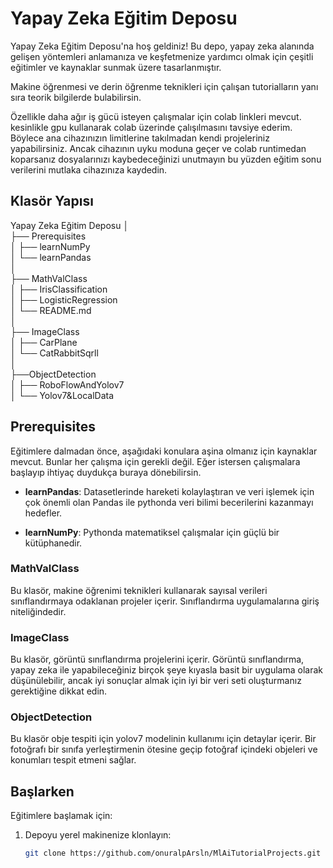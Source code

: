# Yapay Zeka Eğitim Deposu

Yapay Zeka Eğitim Deposu'na hoş geldiniz! Bu depo, yapay zeka alanında gelişen yöntemleri anlamanıza ve keşfetmenize yardımcı olmak için çeşitli eğitimler ve kaynaklar sunmak üzere tasarlanmıştır.

Makine öğrenmesi ve derin öğrenme teknikleri için çalışan tutorialların yanı sıra teorik bilgilerde bulabilirsin.

Özellikle daha ağır iş gücü isteyen çalışmalar için colab linkleri mevcut. kesinlikle gpu kullanarak colab üzerinde çalışılmasını tavsiye ederim. Böylece ana cihazınızın limitlerine takılmadan kendi projeleriniz yapabilirsiniz. Ancak cihazının uyku moduna geçer ve colab runtimedan koparsanız dosyalarınızı kaybedeceğinizi unutmayın bu yüzden eğitim sonu verilerini mutlaka cihazınıza kaydedin.

## Klasör Yapısı

Yapay Zeka Eğitim Deposu 
│                    
├── Prerequisites                         
│ ├── learnNumPy             
│ └── learnPandas             
│            
├── MathValClass  
│ ├── IrisClassification  
│ ├── LogisticRegression  
│ └── README.md  
│  
├── ImageClass  
│ ├── CarPlane  
│ └── CatRabbitSqrll  
│              
├──ObjectDetection         
│ ├── RoboFlowAndYolov7         
│ └── Yolov7&LocalData         

## Prerequisites

Eğitimlere dalmadan önce, aşağıdaki konulara aşina olmanız için kaynaklar mevcut. Bunlar her çalışma için gerekli değil. Eğer istersen çalışmalara başlayıp ihtiyaç duydukça buraya dönebilirsin.

- **learnPandas**: Datasetlerinde hareketi kolaylaştıran ve veri işlemek için çok önemli olan Pandas ile pythonda veri bilimi becerilerini kazanmayı hedefler.

- **learnNumPy**: Pythonda matematiksel çalışmalar için güçlü bir kütüphanedir.

### MathValClass

Bu klasör, makine öğrenimi teknikleri kullanarak sayısal verileri sınıflandırmaya odaklanan projeler içerir. Sınıflandırma uygulamalarına giriş niteliğindedir.

### ImageClass

Bu klasör, görüntü sınıflandırma projelerini içerir. Görüntü sınıflandırma, yapay zeka ile yapabileceğiniz birçok şeye kıyasla basit bir uygulama olarak düşünülebilir, ancak iyi sonuçlar almak için iyi bir veri seti oluşturmanız gerektiğine dikkat edin.

### ObjectDetection

Bu klasör obje tespiti için yolov7 modelinin kullanımı için detaylar içerir. Bir fotoğrafı bir sınıfa yerleştirmenin ötesine geçip fotoğraf içindeki objeleri ve konumları tespit etmeni sağlar.

## Başlarken

Eğitimlere başlamak için:

1. Depoyu yerel makinenize klonlayın:
   ```bash
   git clone https://github.com/onuralpArsln/MlAiTutorialProjects.git
   ```

